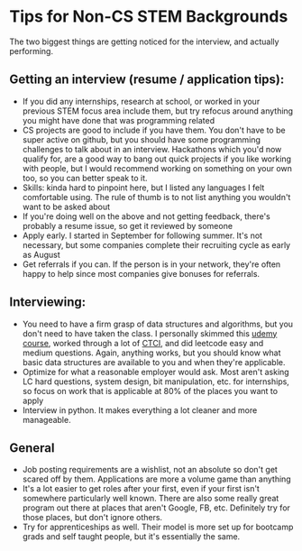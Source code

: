 # Tips for Non-CS STEM Backgrounds
The two biggest things are getting noticed for the interview, and actually performing.

## Getting an interview (resume / application tips):
* If you did any internships, research at school, or worked in your previous STEM focus area include them, but try refocus around anything you might have done that was programming related
* CS projects are good to include if you have them. You don't have to be super active on github, but you should have some programming challenges to talk about in an interview. Hackathons which you'd now qualify for, are a good way to bang out quick projects if you like working with people, but I would recommend working on something on your own too, so you can better speak to it.
* Skills: kinda hard to pinpoint here, but I listed any languages I felt comfortable using. The rule of thumb is to not list anything you wouldn't want to be asked about
* If you're doing well on the above and not getting feedback, there's probably a resume issue, so get it reviewed by someone
* Apply early. I started in September for following summer. It's not necessary, but some companies complete their recruiting cycle as early as August
* Get referrals if you can. If the person is in your network, they're often happy to help since most companies give bonuses for referrals.

## Interviewing:
* You need to have a firm grasp of data structures and algorithms, but you don't need to have taken the class. I personally skimmed this [udemy course](https://www.udemy.com/course/python-for-data-structures-algorithms-and-interviews/), worked through a lot of [CTCI](https://www.amazon.com/Cracking-Coding-Interview-Programming-Questions/dp/0984782850), and did leetcode easy and medium questions. Again, anything works, but you should know what basic data structures are available to you and when they're applicable.
* Optimize for what a reasonable employer would ask. Most aren't asking LC hard questions, system design, bit manipulation, etc. for internships, so focus on work that is applicable at 80% of the places you want to apply
* Interview in python. It makes everything a lot cleaner and more manageable. 


## General
* Job posting requirements are a wishlist, not an absolute so don't get scared off by them. Applications are more a volume game than anything
* It's a lot easier to get roles after your first, even if your first isn't somewhere particularly well known. There are also some really great program out there at places that aren't Google, FB, etc. Definitely try for those places, but don't ignore others.
* Try for apprenticeships as well. Their model is more set up for bootcamp grads and self taught people, but it's essentially the same.
